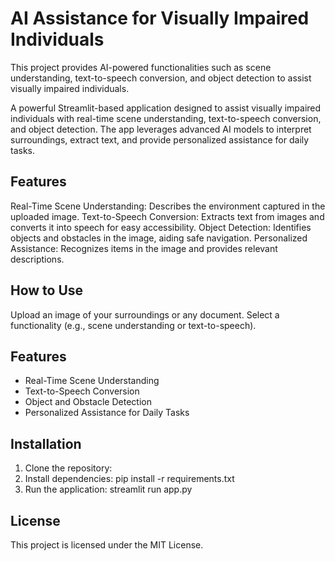 # AI Assistance for Visually Impaired Individuals

This project provides AI-powered functionalities such as scene understanding, text-to-speech conversion, and object detection to assist visually impaired individuals.


A powerful Streamlit-based application designed to assist visually impaired individuals with real-time scene understanding, text-to-speech conversion, and object detection. The app leverages advanced AI models to interpret surroundings, extract text, and provide personalized assistance for daily tasks.

## Features
Real-Time Scene Understanding: Describes the environment captured in the uploaded image.
Text-to-Speech Conversion: Extracts text from images and converts it into speech for easy accessibility.
Object Detection: Identifies objects and obstacles in the image, aiding safe navigation.
Personalized Assistance: Recognizes items in the image and provides relevant descriptions.
## How to Use
Upload an image of your surroundings or any document.
Select a functionality (e.g., scene understanding or text-to-speech).


## Features
- Real-Time Scene Understanding
- Text-to-Speech Conversion
- Object and Obstacle Detection
- Personalized Assistance for Daily Tasks

## Installation
1. Clone the repository:
2. Install dependencies:
    pip install -r requirements.txt
3. Run the application:
    streamlit run app.py

## License
This project is licensed under the MIT License.

